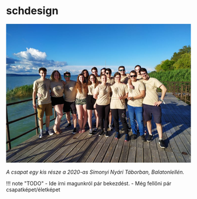 # schdesign

![A 2020-as Simonyi Nyári Táborban](img/eletkepek/schdesign-csapatkep-snyt-2020.jpg)

*A csapat egy kis része a 2020-as Simonyi Nyári Táborban, Balatonlellén.*

!!! note "TODO"
    - Ide írni magunkról pár bekezdést.
    - Még fellőni pár csapatképet/életképet